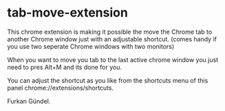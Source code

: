 # tab-move-extension

This chrome extension is making it possible the move the Chrome tab to another Chrome window just with an adjustable shortcut. (comes handy if you use two seperate Chrome windows with two monitors)

When you want to move you tab to the last active chrome window you just need to pres Alt+M and its done for you.

You can adjust the shortcut as you like from the shortcuts menu of this panel chrome://extensions/shortcuts.


Furkan Gündel.